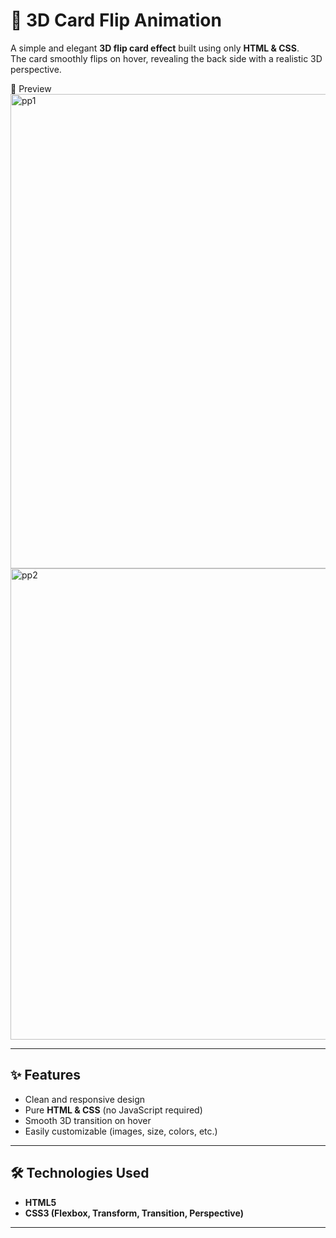# 🎴 3D Card Flip Animation

A simple and elegant **3D flip card effect** built using only **HTML & CSS**.  
The card smoothly flips on hover, revealing the back side with a realistic 3D perspective.

📸 Preview
<img width="1578" height="759" alt="pp1" src="https://github.com/user-attachments/assets/2ec73d61-2be8-4ee0-962d-ef79f5317aca" />
<img width="1565" height="754" alt="pp2" src="https://github.com/user-attachments/assets/1a33ae9c-e7fd-46dc-9185-88e0b710e142" />

---

## ✨ Features
- Clean and responsive design  
- Pure **HTML & CSS** (no JavaScript required)  
- Smooth 3D transition on hover  
- Easily customizable (images, size, colors, etc.)  

---

## 🛠️ Technologies Used
- **HTML5**  
- **CSS3 (Flexbox, Transform, Transition, Perspective)**  

---
